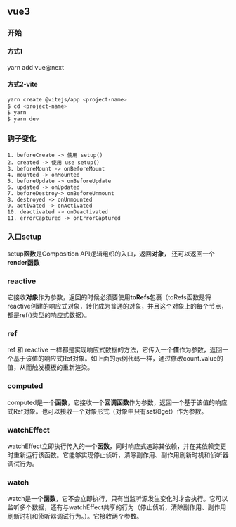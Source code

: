 ## vue3

### 开始

#### 方式1

yarn add vue@next

#### 方式2-vite

```bash
yarn create @vitejs/app <project-name>
$ cd <project-name>
$ yarn
$ yarn dev
```

### 钩子变化

```
1. beforeCreate -> 使用 setup() 
2. created -> 使用 use setup() 
3. beforeMount -> onBeforeMount 
4. mounted -> onMounted 
5. beforeUpdate -> onBeforeUpdate 
6. updated -> onUpdated 
7. beforeDestroy-> onBeforeUnmount 
8. destroyed -> onUnmounted 
9. activated -> onActivated 
10. deactivated -> onDeactivated 
11. errorCaptured -> onErrorCaptured
```



### 入口setup

setup**函数**是Composition API逻辑组织的入口，返回**对象**， 还可以返回一个**render函数**


### reactive

它接收**对象**作为参数，返回的时候必须要使用**toRefs**包裹（toRefs函数是将reactive创建的响应式对象，转化成为普通的对象，并且这个对象上的每个节点，都是ref()类型的响应式数据）。

### ref

ref 和 reactive 一样都是实现响应式数据的方法，它传入一个**值**作为参数，返回一个基于该值的响应式Ref对象。如上面的示例代码一样，通过修改count.value的值，从而触发模板的重新渲染。

### computed

computed是一个**函数**，它接收一个**回调函数**作为参数，返回一个基于该值的响应式Ref对象。也可以接收一个对象形式（对象中只有set和get）作为参数。

### watchEffect

watchEffect立即执行传入的一个**函数**，同时响应式追踪其依赖，并在其依赖变更时重新运行该函数。它能够实现停止侦听，清除副作用、副作用刷新时机和侦听器调试行为。

### watch

watch是一个**函数**，它不会立即执行，只有当监听源发生变化时才会执行。它可以监听多个数据，还有与watchEffect共享的行为（停止侦听，清除副作用、副作用刷新时机和侦听器调试行为。）。它接收两个参数。



